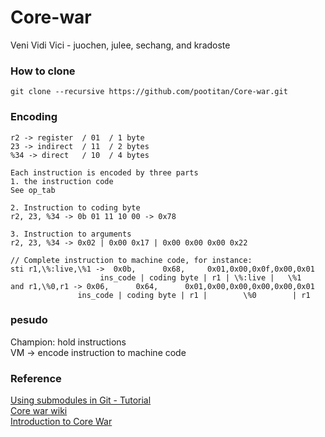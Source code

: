 # Core-war
Veni Vidi Vici - juochen, julee, sechang, and kradoste<br>

### How to clone
```
git clone --recursive https://github.com/pootitan/Core-war.git
```

### Encoding
```
r2 -> register  / 01  / 1 byte
23 -> indirect  / 11  / 2 bytes
%34 -> direct   / 10  / 4 bytes

Each instruction is encoded by three parts
1. the instruction code
See op_tab

2. Instruction to coding byte
r2, 23, %34 -> 0b 01 11 10 00 -> 0x78

3. Instruction to arguments
r2, 23, %34 -> 0x02 | 0x00 0x17 | 0x00 0x00 0x00 0x22

// Complete instruction to machine code, for instance:
sti r1,\%:live,\%1 ->  0x0b,      0x68,     0x01,0x00,0x0f,0x00,0x01
                    ins_code | coding byte | r1 | \%:live |   \%1
and r1,\%0,r1 -> 0x06,      0x64,      0x01,0x00,0x00,0x00,0x00,0x01
               ins_code | coding byte | r1 |        \%0        | r1
```

### pesudo
Champion: hold instructions<br>
VM -> encode instruction to machine code


### Reference
[Using submodules in Git - Tutorial](https://www.vogella.com/tutorials/GitSubmodules/article.html)<br>
[Core war wiki](https://en.wikipedia.org/wiki/Core_War)<br>
[Introduction to Core War](http://vyznev.net/corewar/guide.html#introduction)<br>
